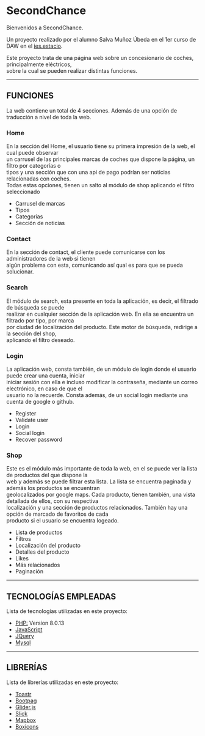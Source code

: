 <h1>SecondChance</h1>

<p style="text-align: justify">Bienvenidos a SecondChance.<br>
  
Un proyecto realizado por el alumno Salva Muñoz Úbeda en el 1er curso de DAW en el <a href="https://portal.edu.gva.es/iestacio/">ies.estacio</a>.<br>
  
Este proyecto trata de una página web sobre un concesionario de coches, principalmente eléctricos,<br> sobre la cual se pueden realizar distintas funciones.</p>
<hr>
  
<h2>FUNCIONES</h2>
 
<p>La web contiene un total de 4 secciones. Además de una opción de traducción a nivel de toda la web.<p>
  
<h3>Home</h3>
<p>En la sección del Home, el usuario tiene su primera impresión de la web, el cual puede observar<br>
un carrusel de las principales marcas de coches que dispone la página, un filtro por categorías o<br>
tipos y una sección que con una api de pago podrían ser noticias relacionadas con coches.<br>
Todas estas opciones, tienen un salto al módulo de shop aplicando el filtro seleccionado</p>
<ul>
  <li>Carrusel de marcas</li>
  <li>Tipos</li>
  <li>Categorias</li>
  <li>Sección de noticias</li>
</ul>
 
<h3>Contact</h3>
<p>En la sección de contact, el cliente puede comunicarse con los administradores de la web si tienen<br>
algún problema con esta, comunicando así qual es para que se pueda solucionar.</p>

<h3>Search</h3>
<p>El módulo de search, esta presente en toda la aplicación, es decir, el filtrado de búsqueda se puede<br>
realizar en cualquier sección de la aplicación web. En ella se encuentra un filtrado por tipo, por marca<br>
por ciudad de localización del producto. Este motor de búsqueda, redirige a la sección del shop,<br>
aplicando el filtro deseado.</p>

<h3>Login</h3>
<p>La aplicación web, consta también, de un módulo de login donde el usuario puede crear una cuenta, iniciar<br>
iniciar sesión con ella e incluso modificar la contraseña, mediante un correo electrónico, en caso de que el<br>
usuario no la recuerde. Consta además, de un social login mediante una cuenta de google o github.</p>
<ul>
  <li>Register</li>
  <li>Validate user</li>
  <li>Login</li>
  <li>Social login</li>
  <li>Recover password</li>
</ul>
 
<h3>Shop</h3>
<p>Este es el módulo más importante de toda la web, en el se puede ver la lista de productos del que dispone la<br>
web y además se puede filtrar esta lista. La lista se encuentra paginada y además los productos se encuentran<br>
geolocalizados por google maps. Cada producto, tienen también, una vista detallada de ellos, con su respectiva<br>
localización y una sección de productos relacionados. También hay una opción de marcado de favoritos de cada<br>
producto si el usuario se encuentra logeado.</p>
<ul>
  <li>Lista de productos</li>
  <li>Filtros</li>
  <li>Localización del producto</li>
  <li>Detalles del producto</li>
  <li>Likes</li>
  <li>Más relacionados</li>
  <li>Paginación</li>
</ul>

<hr>

<h2>TECNOLOGÍAS EMPLEADAS</h2>

<p>Lista de tecnologías utilizadas en este proyecto:</p>

<ul>
  <li><a href="https://www.php.net/manual/es/intro-whatis.php">PHP:</a> Version 8.0.13</li>
  <li><a href="https://developer.mozilla.org/es/docs/Web/JavaScript">JavaScript</a></li>
  <li><a href="https://jquery.com/">JQuery</a></li>
  <li><a href="https://www.mysql.com/">Mysql</a></li>
</ul>

<hr>

<h2>LIBRERÍAS</h2>

<p>Lista de librerías utilizadas en este proyecto:</p>

<ul>
  <li><a href="https://codeseven.github.io/toastr/">Toastr</a></li>
  <li><a href="https://github.com/botmonster/jquery-bootpag">Bootpag</a></li>
  <li><a href="https://nickpiscitelli.github.io/Glider.js/">Glider.js</a></li>
  <li><a href="https://kenwheeler.github.io/slick/">Slick</a></li>
  <li><a href="https://www.mapbox.com/">Mapbox</a></li>
  <li><a href="https://boxicons.com/">Boxicons</a></li>
</ul>
 

